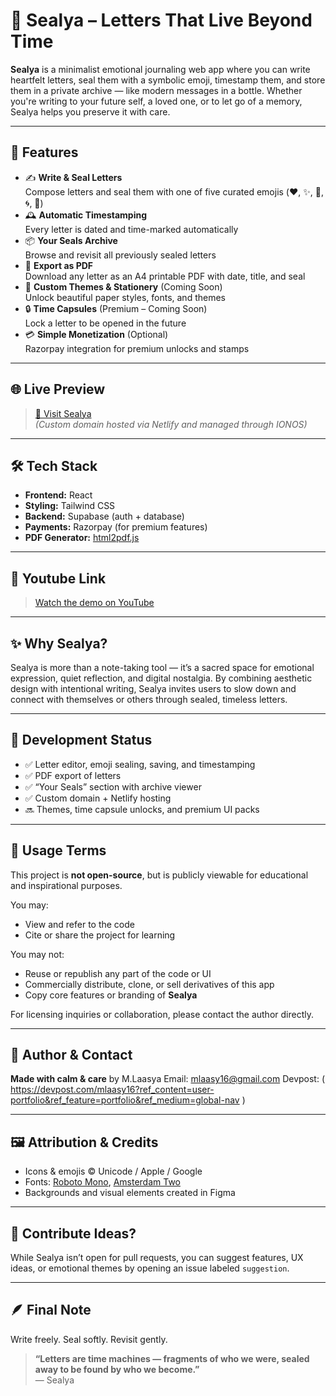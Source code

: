 # 🌸 Sealya – Letters That Live Beyond Time

**Sealya** is a minimalist emotional journaling web app where you can write heartfelt letters, seal them with a symbolic emoji, timestamp them, and store them in a private archive — like modern messages in a bottle. Whether you're writing to your future self, a loved one, or to let go of a memory, Sealya helps you preserve it with care.

---

## 💌 Features

- ✍️ **Write & Seal Letters**  
  Compose letters and seal them with one of five curated emojis (❤️, ✨, 🌸, 🌀, 🫧)  
- 🕰️ **Automatic Timestamping**  
  Every letter is dated and time-marked automatically  
- 📦 **Your Seals Archive**  
  Browse and revisit all previously sealed letters  
- 📄 **Export as PDF**  
  Download any letter as an A4 printable PDF with date, title, and seal  
- 🧾 **Custom Themes & Stationery** (Coming Soon)  
  Unlock beautiful paper styles, fonts, and themes  
- 🔒 **Time Capsules** (Premium – Coming Soon)  
  Lock a letter to be opened in the future  
- 💳 **Simple Monetization** (Optional)  
  Razorpay integration for premium unlocks and stamps

---

## 🌐 Live Preview

> [🔗 Visit Sealya](https://sealya.netlify.app)  
*(Custom domain hosted via Netlify and managed through IONOS)*

---

## 🛠️ Tech Stack

- **Frontend:** React
- **Styling:** Tailwind CSS
- **Backend:** Supabase (auth + database)
- **Payments:** Razorpay (for premium features)
- **PDF Generator:** [html2pdf.js](https://github.com/eKoopmans/html2pdf)

---

## 📸 Youtube Link
> [Watch the demo on YouTube](https://youtu.be/SYUp9PHAfVo)

---

## ✨ Why Sealya?

Sealya is more than a note-taking tool — it’s a sacred space for emotional expression, quiet reflection, and digital nostalgia. By combining aesthetic design with intentional writing, Sealya invites users to slow down and connect with themselves or others through sealed, timeless letters.

---

## 🚀 Development Status

- ✅ Letter editor, emoji sealing, saving, and timestamping
- ✅ PDF export of letters
- ✅ “Your Seals” section with archive viewer
- ✅ Custom domain + Netlify hosting
- 🔜 Themes, time capsule unlocks, and premium UI packs

---

## 🧾 Usage Terms

This project is **not open-source**, but is publicly viewable for educational and inspirational purposes.

You may:
- View and refer to the code
- Cite or share the project for learning

You may not:
- Reuse or republish any part of the code or UI
- Commercially distribute, clone, or sell derivatives of this app
- Copy core features or branding of **Sealya**

For licensing inquiries or collaboration, please contact the author directly.

---

## 🧠 Author & Contact

**Made with calm & care** by M.Laasya 
Email: mlaasy16@gmail.com
Devpost: ( https://devpost.com/mlaasy16?ref_content=user-portfolio&ref_feature=portfolio&ref_medium=global-nav )

---

## 🖼️ Attribution & Credits

- Icons & emojis ©️ Unicode / Apple / Google
- Fonts: [Roboto Mono](https://fonts.google.com/specimen/Roboto+Mono), [Amsterdam Two](https://www.dafont.com/amsterdam.font)
- Backgrounds and visual elements created in Figma

---

## 💭 Contribute Ideas?

While Sealya isn’t open for pull requests, you can suggest features, UX ideas, or emotional themes by opening an issue labeled `suggestion`.

---

## 🪶 Final Note

Write freely. Seal softly. Revisit gently.

> **“Letters are time machines — fragments of who we were, sealed away to be found by who we become.”**  
— Sealya

